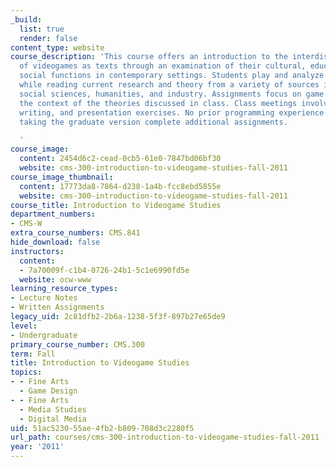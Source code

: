 ```yaml
---
_build:
  list: true
  render: false
content_type: website
course_description: 'This course offers an introduction to the interdisciplinary study
  of videogames as texts through an examination of their cultural, educational, and
  social functions in contemporary settings. Students play and analyze videogames
  while reading current research and theory from a variety of sources in the sciences,
  social sciences, humanities, and industry. Assignments focus on game analysis in
  the context of the theories discussed in class. Class meetings involve regular reading,
  writing, and presentation exercises. No prior programming experience required. Students
  taking the graduate version complete additional assignments.

  '
course_image:
  content: 2454d6c2-cead-0cb5-61e0-7847bd06bf30
  website: cms-300-introduction-to-videogame-studies-fall-2011
course_image_thumbnail:
  content: 17773da8-7864-d238-1a4b-fcc8ebd5855e
  website: cms-300-introduction-to-videogame-studies-fall-2011
course_title: Introduction to Videogame Studies
department_numbers:
- CMS-W
extra_course_numbers: CMS.841
hide_download: false
instructors:
  content:
  - 7a70009f-c1b4-0726-24b1-5c1e6990fd5e
  website: ocw-www
learning_resource_types:
- Lecture Notes
- Written Assignments
legacy_uid: 2c81dfb2-2b6a-1238-5f3f-897b27e65de9
level:
- Undergraduate
primary_course_number: CMS.300
term: Fall
title: Introduction to Videogame Studies
topics:
- - Fine Arts
  - Game Design
- - Fine Arts
  - Media Studies
  - Digital Media
uid: 51ac5230-55ae-4fb2-b809-708d3c2280f5
url_path: courses/cms-300-introduction-to-videogame-studies-fall-2011
year: '2011'
---
```

